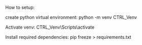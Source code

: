 How to setup: 

create python virtual environment: 
python -m venv CTRL_Venv

Activate venv: 
CTRL_Venv\Scripts\activate

Install required dependencies: 
pip freeze > requirements.txt
